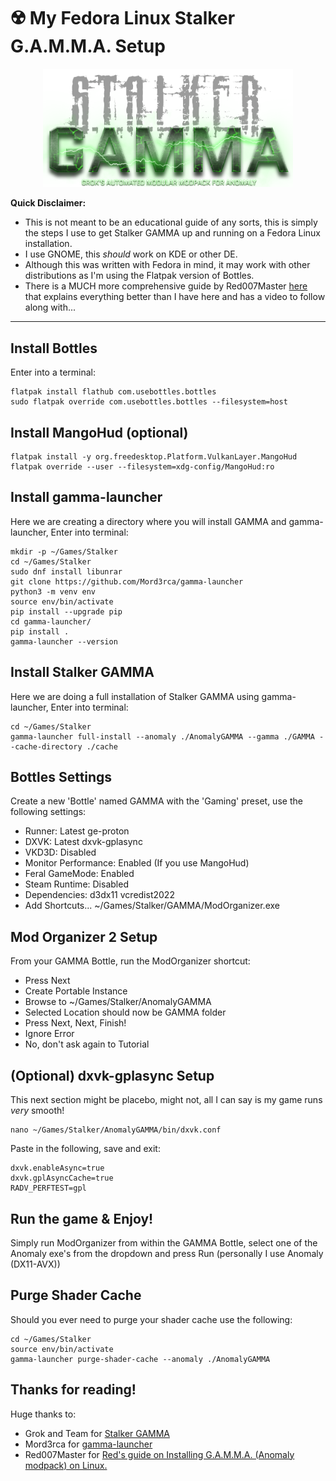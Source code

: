 # ☢️ My Fedora Linux Stalker G.A.M.M.A. Setup

<p align="center">
  <img src="gamma_logo.png" alt="Stalker GAMMA Logo" width="400"/>
</p>

**Quick Disclaimer:**
- This is not meant to be an educational guide of any sorts, this is simply the steps I use to get Stalker GAMMA up and running on a Fedora Linux installation.
- I use GNOME, this *should* work on KDE or other DE.
- Although this was written with Fedora in mind, it may work with other distributions as I'm using the Flatpak version of Bottles.
- There is a MUCH more comprehensive guide by Red007Master [here](https://github.com/Red007Master/Red-s-Guide-on-Installing-G.A.M.M.A.-on-Linux) that explains everything better than I have here and has a video to follow along with...

---

## Install Bottles

Enter into a terminal:

```
flatpak install flathub com.usebottles.bottles
sudo flatpak override com.usebottles.bottles --filesystem=host
```

## Install MangoHud (optional)

```
flatpak install -y org.freedesktop.Platform.VulkanLayer.MangoHud
flatpak override --user --filesystem=xdg-config/MangoHud:ro
```

## Install gamma-launcher

Here we are creating a directory where you will install GAMMA and gamma-launcher, Enter into terminal:

```
mkdir -p ~/Games/Stalker
cd ~/Games/Stalker
sudo dnf install libunrar
git clone https://github.com/Mord3rca/gamma-launcher
python3 -m venv env
source env/bin/activate
pip install --upgrade pip
cd gamma-launcher/
pip install .
gamma-launcher --version
```

## Install Stalker GAMMA

Here we are doing a full installation of Stalker GAMMA using gamma-launcher, Enter into terminal:

```
cd ~/Games/Stalker
gamma-launcher full-install --anomaly ./AnomalyGAMMA --gamma ./GAMMA --cache-directory ./cache
```

## Bottles Settings

Create a new 'Bottle' named GAMMA with the 'Gaming' preset, use the following settings:

- Runner:                   Latest ge-proton
- DXVK:                     Latest dxvk-gplasync
- VKD3D:                    Disabled
- Monitor Performance:      Enabled (If you use MangoHud)
- Feral GameMode:           Enabled
- Steam Runtime:            Disabled
- Dependencies:             d3dx11 vcredist2022
- Add Shortcuts...          ~/Games/Stalker/GAMMA/ModOrganizer.exe

## Mod Organizer 2 Setup

From your GAMMA Bottle, run the ModOrganizer shortcut:

- Press Next
- Create Portable Instance
- Browse to ~/Games/Stalker/AnomalyGAMMA
- Selected Location should now be GAMMA folder
- Press Next, Next, Finish!
- Ignore Error
- No, don't ask again to Tutorial

## (Optional) dxvk-gplasync Setup

This next section might be placebo, might not, all I can say is my game runs *very* smooth!

```
nano ~/Games/Stalker/AnomalyGAMMA/bin/dxvk.conf
```

Paste in the following, save and exit:

```
dxvk.enableAsync=true
dxvk.gplAsyncCache=true
RADV_PERFTEST=gpl
```

## Run the game & Enjoy!

Simply run ModOrganizer from within the GAMMA Bottle, select one of the Anomaly exe's from the dropdown and press Run (personally I use Anomaly (DX11-AVX))

## Purge Shader Cache

Should you ever need to purge your shader cache use the following:

```
cd ~/Games/Stalker
source env/bin/activate
gamma-launcher purge-shader-cache --anomaly ./AnomalyGAMMA
```

## Thanks for reading!

Huge thanks to: 

- Grok and Team for [Stalker GAMMA](https://github.com/Grokitach/Stalker_GAMMA)
- Mord3rca for [gamma-launcher](https://github.com/Mord3rca/gamma-launcher)
- Red007Master for [Red's guide on Installing G.A.M.M.A. (Anomaly modpack) on Linux.](https://github.com/Red007Master/Red-s-Guide-on-Installing-G.A.M.M.A.-on-Linux)




